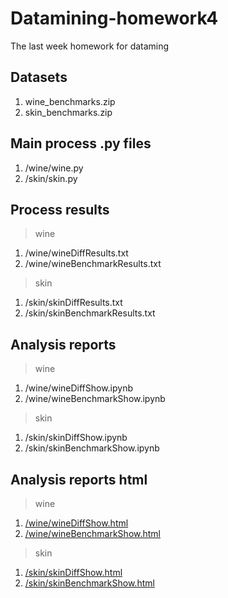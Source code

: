 # Datamining-homework4
The last week homework for dataming

## Datasets 
1. wine_benchmarks.zip
2. skin_benchmarks.zip

## Main process .py files
1. /wine/wine.py
2. /skin/skin.py

## Process results
> wine
1. /wine/wineDiffResults.txt
2. /wine/wineBenchmarkResults.txt
> skin
1. /skin/skinDiffResults.txt
2. /skin/skinBenchmarkResults.txt  

## Analysis reports
> wine
1. /wine/wineDiffShow.ipynb
2. /wine/wineBenchmarkShow.ipynb
> skin
1. /skin/skinDiffShow.ipynb
2. /skin/skinBenchmarkShow.ipynb

## Analysis reports html
> wine
1. [/wine/wineDiffShow.html](https://bingfenghan-bit.github.io/Datamining-homework4/wine/wineDiffShow.html)
2. [/wine/wineBenchmarkShow.html](https://bingfenghan-bit.github.io/Datamining-homework4/wine/wineBenchmarkShow.html)
> skin
1. [/skin/skinDiffShow.html](https://bingfenghan-bit.github.io/Datamining-homework4/skin/skinDiffShow.html)
2. [/skin/skinBenchmarkShow.html](https://bingfenghan-bit.github.io/Datamining-homework4/skin/skinBenchmarkShow.html)